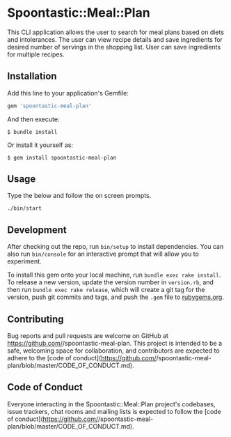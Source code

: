 # Spoontastic::Meal::Plan

This CLI application allows the user to search for meal plans based on diets and intolerances. The user can view recipe details and save ingredients for desired number of servings in the shopping list. User can save ingredients for multiple recipes.

## Installation

Add this line to your application's Gemfile:

```ruby
gem 'spoontastic-meal-plan'
```

And then execute:

    $ bundle install

Or install it yourself as:

    $ gem install spoontastic-meal-plan

## Usage

Type the below and follow the on screen prompts.

    ./bin/start

## Development

After checking out the repo, run `bin/setup` to install dependencies. You can also run `bin/console` for an interactive prompt that will allow you to experiment.

To install this gem onto your local machine, run `bundle exec rake install`. To release a new version, update the version number in `version.rb`, and then run `bundle exec rake release`, which will create a git tag for the version, push git commits and tags, and push the `.gem` file to [rubygems.org](https://rubygems.org).

## Contributing

Bug reports and pull requests are welcome on GitHub at https://github.com/<github username>/spoontastic-meal-plan. This project is intended to be a safe, welcoming space for collaboration, and contributors are expected to adhere to the [code of conduct](https://github.com/<github username>/spoontastic-meal-plan/blob/master/CODE_OF_CONDUCT.md).


## Code of Conduct

Everyone interacting in the Spoontastic::Meal::Plan project's codebases, issue trackers, chat rooms and mailing lists is expected to follow the [code of conduct](https://github.com/<github username>/spoontastic-meal-plan/blob/master/CODE_OF_CONDUCT.md).
